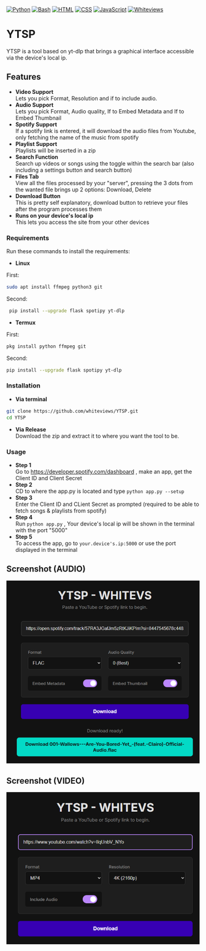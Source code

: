 [![Python](https://img.shields.io/badge/language-Python%203-blue.svg)](https://www.python.org)
[![Bash](https://img.shields.io/badge/language-Bash-blue.svg)](https://www.gnu.org/software/bash/)
[![HTML](https://img.shields.io/badge/language-HTML-blue.svg)](https://html.spec.whatwg.org/)
[![CSS](https://img.shields.io/badge/language-CSS-blue.svg)](https://www.w3.org/TR/css/#css)
[![JavaScript](https://img.shields.io/badge/language-javascript-blue.svg)](https://ecma-international.org/publications-and-standards/standards/ecma-262/)
[![Whiteviews](https://github.com/whiteviews/Badges/blob/main/WAB.svg)](https://github.com/whiteviews)


# YTSP
YTSP is a tool based on yt-dlp that brings a graphical interface accessible via the device's local ip.

## Features
- **Video Support**  
Lets you pick Format, Resolution and if to include audio. 
- **Audio Support**  
Lets you pick Format, Audio quality, If to Embed Metadata and If to Embed Thumbnail
- **Spotify Support**  
If a spotify link is entered, it will download the audio files from Youtube, only fetching the name of the music from spotify
- **Playlist Support**  
Playlists will be inserted in a zip
- **Search Function**  
Search up videos or songs using the toggle within the search bar (also including a settings button and search button)
- **Files Tab**  
View all the files processed by your "server", pressing the 3 dots from the wanted file brings up 2 options: Download, Delete
- **Download Button**  
This is pretty self explanatory, download button to retrieve your files after the program processes them
- **Runs on your device's local ip**  
This lets you access the site from your other devices

### Requirements
Run these commands to install the requirements:
- **Linux**

First:
```bash
sudo apt install ffmpeg python3 git
```
Second:
```bash
 pip install --upgrade flask spotipy yt-dlp  
```
- **Termux**

First:
```bash
pkg install python ffmpeg git
```
Second:
```bash
pip install --upgrade flask spotipy yt-dlp
```
### Installation  
- **Via terminal**  
```bash
git clone https://github.com/whiteviews/YTSP.git
cd YTSP
```
- **Via Release**  
Download the zip and extract it to where you want the tool to be.

### Usage
- **Step 1**  
Go to https://developer.spotify.com/dashboard , make an app, get the Client ID and Client Secret
- **Step 2**  
CD to where the app.py is located and type ```python app.py --setup```
- **Step 3**  
Enter the Client ID and CLient Secret as prompted (required to be able to fetch songs & playlists from spotify)
- **Step 4**  
Run ```python app.py``` , Your device's local ip will be shown in the terminal with the port "5000"
- **Step 5**  
To access the app, go to ```your.device's.ip:5000``` or use the port displayed in the terminal
## Screenshot (AUDIO)
<img src="readme/Image1.png">  

## Screenshot (VIDEO)
<img src="readme/Image2.png">
